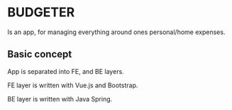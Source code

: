 # BUDGETER
Is an app, for managing everything around ones personal/home expenses.

## Basic concept
App is separated into FE, and BE layers.

FE layer is written with Vue.js and Bootstrap.

BE layer is written with Java Spring.